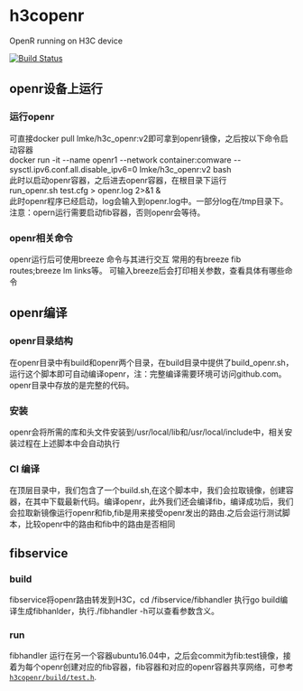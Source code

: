 # h3copenr
OpenR running on H3C device  

[![Build Status](https://www.travis-ci.org/h3copen/h3copenr.svg?branch=master)](https://www.travis-ci.org/h3copen/h3copenr) 

## openr设备上运行
### 运行openr
可直接docker pull lmke/h3c_openr:v2即可拿到openr镜像，之后按以下命令启动容器  
docker run -it --name openr1 --network container:comware --sysctl.ipv6.conf.all.disable_ipv6=0 lmke/h3c_openr:v2 bash  
此时以启动openr容器，之后进去openr容器，在根目录下运行  
run_openr.sh test.cfg > openr.log 2>&1 &   
此时openr程序已经启动，log会输入到openr.log中。一部分log在/tmp目录下。
注意：opern运行需要启动fib容器，否则openr会等待。

### openr相关命令
openr运行后可使用breeze 命令与其进行交互
常用的有breeze fib routes;breeze lm links等。
可输入breeze后会打印相关参数，查看具体有哪些命令

## openr编译
### openr目录结构
在openr目录中有build和openr两个目录，在build目录中提供了build_openr.sh，运行这个脚本即可自动编译openr，注：完整编译需要环境可访问github.com。openr目录中存放的是完整的代码。

### 安装
openr会将所需的库和头文件安装到/usr/local/lib和/usr/local/include中，相关安装过程在上述脚本中会自动执行

### CI 编译
在顶层目录中，我们包含了一个build.sh,在这个脚本中，我们会拉取镜像，创建容器，在其中下载最新代码。编译openr，此外我们还会编译fib，编译成功后，我们会拉取新镜像运行openr和fib,fib是用来接受openr发出的路由.之后会运行测试脚本，比较openr中的路由和fib中的路由是否相同

## fibservice 
### build
fibservice将openr路由转发到H3C，cd /fibservice/fibhandler 执行go build编译生成fibhanlder，执行./fibhandler -h可以查看参数含义。
### run
fibhandler 运行在另一个容器ubuntu16.04中，之后会commit为fib:test镜像，接着为每个openr创建对应的fib容器，fib容器和对应的openr容器共享网络，可参考[`h3copenr/build/test.h`](https://github.com/h3copen/h3copenr/blob/master/build/test.sh).

